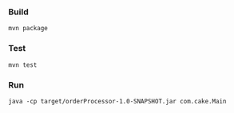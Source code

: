 ### Build
```shell
mvn package
```

### Test
```shell
mvn test
```

### Run
```shell
java -cp target/orderProcessor-1.0-SNAPSHOT.jar com.cake.Main
```
